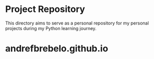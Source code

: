 # Project Repository

This directory aims to serve as a personal repository for my personal projects during my Python learning journey. 
# andrefbrebelo.github.io
